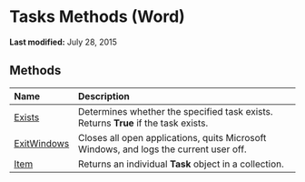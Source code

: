 
# Tasks Methods (Word)

 **Last modified:** July 28, 2015


## Methods



|**Name**|**Description**|
|:-----|:-----|
| [Exists](421a5ff6-25b5-3255-ae81-32f5decbfe93.md)|Determines whether the specified task exists. Returns  **True** if the task exists.|
| [ExitWindows](c2af5fdf-948d-c9cb-1a6a-8cde29ab630c.md)|Closes all open applications, quits Microsoft Windows, and logs the current user off.|
| [Item](affedba2-7776-3a8c-a3d8-100e0fbf89be.md)|Returns an individual  **Task** object in a collection.|
